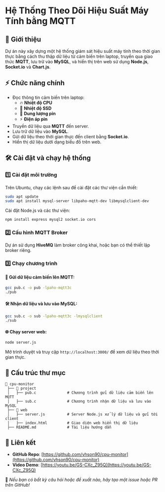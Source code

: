 # Hệ Thống Theo Dõi Hiệu Suất Máy Tính bằng MQTT

## 📌 Giới thiệu
Dự án này xây dựng một hệ thống giám sát hiệu suất máy tính theo thời gian thực bằng cách thu thập dữ liệu từ cảm biến trên laptop, truyền qua giao thức **MQTT**, lưu trữ vào **MySQL**, và hiển thị trên web sử dụng **Node.js**, **Socket.io** và **Chart.js**.

## ⚡ Chức năng chính
- Đọc thông tin cảm biến trên laptop: 
  - 🔥 **Nhiệt độ CPU**
  - 💾 **Nhiệt độ SSD**
  - 🔋 **Dung lượng pin**
  - ⚡ **Điện áp pin**
- Truyền dữ liệu qua **MQTT** đến server.
- Lưu trữ dữ liệu vào **MySQL**.
- Gửi dữ liệu theo thời gian thực đến client bằng **Socket.io**.
- Hiển thị dữ liệu dưới dạng biểu đồ trên web.

## 🛠 Cài đặt và chạy hệ thống

### 1️⃣ Cài đặt môi trường
Trên Ubuntu, chạy các lệnh sau để cài đặt các thư viện cần thiết:

```sh
sudo apt update
sudo apt install mysql-server libpaho-mqtt-dev libmysqlclient-dev
```

Cài đặt Node.js và các thư viện:

```sh
npm install express mysql2 socket.io cors
```

### 2️⃣ Cấu hình MQTT Broker
Dự án sử dụng **HiveMQ** làm broker công khai, hoặc bạn có thể thiết lập broker riêng.

### 3️⃣ Chạy chương trình
#### 🚀 Gửi dữ liệu cảm biến lên MQTT:
```sh
gcc pub.c -o pub -lpaho-mqtt3c
./pub
```

#### 🛠 Nhận dữ liệu và lưu vào MySQL:
```sh
gcc sub.c -o sub -lpaho-mqtt3c -lmysqlclient
./sub
```

#### 🌐 Chạy server web:
```sh
node server.js
```

Mở trình duyệt và truy cập `http://localhost:3000/` để xem dữ liệu theo thời gian thực.

## 📂 Cấu trúc thư mục
```
📂 cpu-monitor
 ├── 📁 project
 │   ├── pub.c              # Chương trình gửi dữ liệu cảm biến lên MQTT
 │   ├── sub.c              # Chương trình nhận dữ liệu và lưu vào MySQL
 ├── 📁 web
 │   ├── server.js          # Server Node.js xử lý dữ liệu và gửi tới client
 │   ├── index.html         # Giao diện web hiển thị dữ liệu
 ├── README.md              # Tài liệu hướng dẫn

```

## 🔗 Liên kết
- **GitHub Repo**: [https://github.com/vhson90/cpu-monitor](https://github.com/vhson90/cpu-monitor)
- **Video Demo**: [https://youtu.be/GS-CXc_Z95Q](https://youtu.be/GS-CXc_Z95Q)

🚀 *Nếu bạn có bất kỳ câu hỏi hoặc đề xuất nào, hãy tạo một issue hoặc PR trên GitHub!*
